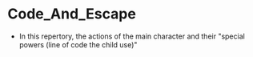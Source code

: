 # Code_And_Escape
- In this repertory, the actions of the main character and their "special powers (line of code the child use)"
